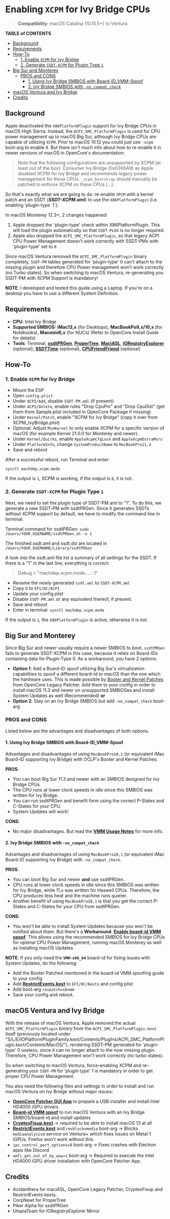 # Enabling `XCPM` for Ivy Bridge CPUs
> **Compatibility**: macOS Catalina (10.15.5+) to Ventura

**TABLE of CONTENTS**

- [Background](#background)
- [Requirements](#requirements)
- [How-To](#how-to)
  - [1. Enable `XCPM` for Ivy Bridge](#1-enable-xcpm-for-ivy-bridge)
  - [2. Generate `SSDT-XCPM` for Plugin Type `1`](#2-generate-ssdt-xcpm-for-plugin-type-1)
- [Big Sur and Monterey](#big-sur-and-monterey)
  - [PROS and CONS](#pros-and-cons)
    - [1. Using Ivy Bridge SMBIOS with Board-ID\_VMM-Spoof](#1-using-ivy-bridge-smbios-with-board-id_vmm-spoof)
    - [2. Ivy Bridge SMBIOS with `-no_compat_check`](#2-ivy-bridge-smbios-with--no_compat_check)
- [macOS Ventura and Ivy Bridge](#macos-ventura-and-ivy-bridge)
- [Credits](#credits)

## Background
Apple deactivated the `X86PlatformPlugin` support for Ivy Bridge CPUs in macOS High Sierra. Instead, the `ACPI_SMC_PlatformPlugin` is used for CPU power management up to macOS Big Sur, although Ivy Bridge CPUs are capable of utilizing `XCPM`. Prior to macOS 10.12 you could just use `-xcpm` boot-arg to enable it.  But there isn't much info about how to re-enable it in newer versions of macOS in OpenCore's documentation:

>Note that the following configurations are unsupported by XCPM (at least out of the box): Consumer Ivy Bridge (0x0306A9) as Apple disabled XCPM for Ivy Bridge and recommends legacy power management for these CPUs. `_xcpm_bootstrap` should manually be patched to enforce XCPM on these CPUs […].

So that's exactly what we are going to do: re-enable `XPCM` with a kernel patch and an SSDT (***SSDT-XCPM.aml***) to use the `X86PlatformPlugin` (i.e. enabling 'plugin-type` `1`).

In macOS Monterey 12.3+, 2 changes happened:

1. Apple dropped the 'plugin-type' check within X86PlatformPlugin. This will load the plugin automatically so that `SSDT-PLUG` is no longer required. 
2. Apple also dropped the `ACPI_SMC_PlatformPlugin`, so that legacy ACPI CPU Power Management doesn't work correctly with SSDT-PMs with 'plugin-type' set to `0`

Since macOS Ventura removed the `ACPI_SMC_PlatformPlugin` binary completely, `SSDT-PM` tables generated for 'plugin-type' 0 can't attach to the missing plugin and therefore CPU Power management won't work correctly (no Turbo states). So when switching to macOS Ventura, re-generating you SSDT-PM with XCPM Support is mandatory!

**NOTE**: I developed and tested this guide using a Laptop. If you're on a desktop you have to use a different System Definition.

## Requirements

- **CPU**: Intel Ivy Bridge
- **Supported SMBIOS:** **iMac13,x** (for Desktops), **MacBookPo9,x/10,x** (for Notebooks), **Macmini6,x** (for NUCs) (Refer to OpenCore Install Guide for details)
- **Tools**: Terminal, [**ssdtPRGen**](https://github.com/Piker-Alpha/ssdtPRGen.sh), [**ProperTree**](https://github.com/corpnewt/ProperTree), [**MaciASL**](https://github.com/acidanthera/MaciASL), [**IORegistryExplorer**](https://github.com/utopia-team/IORegistryExplorer) (optional), [**SSDTTime**](https://github.com/corpnewt/SSDTTime) (optional), [**CPUFriendFriend**](https://github.com/corpnewt/CPUFriendFriend) (optional)

## How-To

### 1. Enable `XCPM` for Ivy Bridge
- Mount the ESP
- Open `config.plist`
- Under `ACPI/Add`, disable `SSDT-PM.aml` (if present)
- Under `ACPI/Delete`, enable rules "Drop CpuPm" and "Drop Cpu0Ist" (get them from Sample.plist included in OpenCore Package if missing)
- Under `Kernel/Patch`, enable "XCPM for Ivy Bridge" (copy it over from XCPM_IvyBridge.plist)
- Optional: Adjust `MinKernel` to only enable XCPM for a specific version of macOS (for example Kernel 21.0.0 for Monterey and newer).
- Under `Kernel/Quirks`, enable `AppleXcpmCfgLock` and `AppleXcpmExtraMsrs`
- Under `PlatformInfo`, change `SystemProductName` to `MacBookPro11,4`
- Save and reboot

After a successful reboot, run Terminal and enter: 

```shell
sysctl machdep.xcpm.mode
```
If the output is `1`, XCPM is working, if the output is `0`, it is not.

### 2. Generate `SSDT-XCPM` for Plugin Type `1`

Next, we need to set the plugin type of SSDT-PM.aml to "1". To do this, we generate a new SSDT-PM with ssdtPRGen. Since it generates SSDTs without XCPM support by default, we have to modify the command line in terminal.

Terminal command for ssdtPRGen: `sudo /Users/YOUR_USERNAME/ssdtPRGen.sh -x 1`

The finished ssdt.aml and ssdt.dsl are located in `/Users/YOUR_USERNAME/Library/ssdtPRGen`

A look into the ssdt.aml file list a summary of all settings for the SSDT. If there is a "1" in the last line, everything is correct:

> Debug = "machdep.xcpm.mode.....: 1"

- Rename the newly generated `ssdt.aml` to `SSDT-XCPM.aml`
- Copy it to `EFI/OC/ACPI`
- Update your config.plist
- Disable `SSDT-PM.aml` or any equivalent thereof, if present.
- Save and reboot
- Enter in terminal: `sysctl machdep.xcpm.mode`

If the output is `1`, the `X86PlatformPlugin` is active, otherwise it is not.

## Big Sur and Monterey
Since Big Sur and newer usually require a newer SMBIOS to boot, `ssdtPRGen` fails to generate SSDT-XCPM in this case, because it relies on Board-IDs containing data for Plugin-Type 0. As a workaround, you have 2 options:

- **Option 1**: Add a Board-ID spoof utilizing Big Sur's virtualization capabilities to spoof a different board-id to macOS than the one which the hardware uses. This is made possible by [Booter and Kernel Patches](https://github.com/5T33Z0/OC-Little-Translated/tree/main/09_Board-ID_VMM-Spoof) from OpenCore Legacy Patcher. Add them to your config in order to install macOS 11.3 and newer on unsupported SMBIOSes and install System Updates as well (Recommended) **or**
- **Option 2**: Stay on an Ivy Bridge SMBIOS but add `-no_compat_check` boot-arg

### PROS and CONS
Listed below are the advantages and disadvantages of both options.

#### 1. Using Ivy Bridge SMBIOS with Board-ID_VMM-Spoof
Advantages and disadvantages of using `MacBookPro10,1` (or equivalent iMac Board-ID supporting Ivy Bridge) with OCLP's Booter and Kernel Patches.

**PROS**:

- You can boot Big Sur 11.3 and newer with an SMBIOS designed for Ivy Bridge CPUs
- The CPU runs at lower clock speeds in idle since this SMBIOS was written for Ivy Bridge.
- You can run ssdtPRGen and benefit form using the correct P-States and C-States for your CPU.
- System Updates will work!

**CONS**:

- No major disadvantages. But read the [**VMM Usage Notes**](https://github.com/dortania/OpenCore-Legacy-Patcher/issues/543#issuecomment-953441283) for more info.

#### 2. Ivy Bridge SMBIOS with `-no_compat_check`
Advantages and disadvantages of using `MacBookPro10,1` (or equivalent iMac Board-ID supporting Ivy Bridge) with `-no_compat_check`.

**PROS**:

- You can boot Big Sur and newer **and** use ssdtPRGen. 
- CPU runs at lower clock speeds in idle since this SMBIOS was written for Ivy Bridge, while 11,x was written for Haswell CPUs. Therefore, the CPU produces less heat and the machine runs quieter.
- Another benefit of using `MacBookPro10,1` is that you get the correct P-States and C-States for your CPU from ssdtPRGen.

**CONS**:

- You won't be able to install System Updates because you won't be notified about them. But there's a **Workaround**: [**Enable board-id VMM spoof**](https://github.com/5T33Z0/OC-Little-Translated/tree/main/09_Board-ID_VMM-Spoof). This allows using the recommended SMBIOS for Ivy Bridge CPUs for optimal CPU Power Management, running macOS Monterey as well as installing macOS Updates.

**NOTE**: If you only need the **`VMM-x86_64`** board-id for fixing issues with System Updates, do the following:

- Add the Booter Patched mentioned in the board-id VMM spoofing guide to your config
- Add [**RestrictEvents.kext**](https://github.com/acidanthera/RestrictEvents) to `EFI/OC/Kexts` and config.plist
- Add boot-arg `revpatch=sbvmm`
- Save your config and reboot.

## macOS Ventura and Ivy Bridge

With the release of macOS Ventura, Apple removed the actual `ACPI_SMC_PlatformPlugin` *binary* from the `ACPI_SMC_PlatformPlugin.kext` itself (previously located under "S/L/E/IOPlatformPluginFamily.kext/Contents/PlugIns/ACPI_SMC_PlatformPlugin.kext/Contents/MacOS/"), rendering SSDT-PM generated for 'plugin-type' 0 useless, since it can no longer attach to the now missing plugin. Therefore, CPU Power Management won't work correctly (no turbo states). 

So when switching to macOS Ventura, force-enabling XCPM and re-generating your `SSDT-PM` for 'plugin type' 1 is mandatory in order to get proper CPU Power Management.

You also need the following files and settings in order to install and run macOS Ventura on Ivy Bridge without major issues:

- [**OpenCore Patcher GUI App**](https://github.com/dortania/OpenCore-Legacy-Patcher/releases) to prepare a USB installer and install Intel HD4000 iGPU drivers
- [**Board-id VMM spoof**](https://github.com/5T33Z0/OC-Little-Translated/tree/main/09_Board-ID_VMM-Spoof) to run macOS Ventura with an Ivy Bridge SMBIOS/board-id and install updates
- [**CryptexFixup.kext**](https://github.com/acidanthera/CryptexFixup) &rarr; required to be able to install macOS 13 at all
- [**RestrictEvents.kext**](https://github.com/acidanthera/RestrictEvents) and `revblock=media` boot-arg &rarr; Blocks `mediaanalysisd` service on Ventura+ which fixes issues on Metal 1 iGPUs. Firefox won't work without this.
- `ipc_control_port_options=0` boot-arg &rarr; Fixes crashes with Electron apps like Discord
- `amfi_get_out_of_my_way=1` boot-arg &rarr; Required to execute the Intel HD4000 iGPU driver installation with OpenCore Patcher App.

## Credits
- Acidanthera for maciASL, OpenCore Legacy Patcher, CryptexFixup and RestrictEvents kexts.
- CorpNewt for ProperTree
- Piker Alpha for ssdtPRGen
- UtopiaTeam for IORegistryExplorer Mirror
